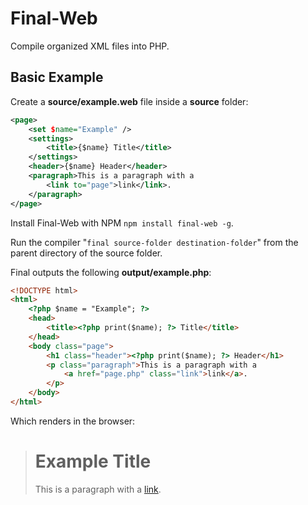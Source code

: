 # Final-Web

Compile organized XML files into PHP.

## Basic Example

Create a **source/example.web** file inside a **source** folder:

```xml
<page>
    <set $name="Example" />
    <settings>
        <title>{$name} Title</title>
    </settings>
    <header>{$name} Header</header>
    <paragraph>This is a paragraph with a
        <link to="page">link</link>.
    </paragraph>
</page>
```
Install Final-Web with NPM ```npm install final-web -g```.

Run the compiler "```final source-folder destination-folder```" from the parent directory of the source folder.

Final outputs the following **output/example.php**:

```html
<!DOCTYPE html>
<html>
    <?php $name = "Example"; ?>
    <head>
        <title><?php print($name); ?> Title</title>
    </head>
    <body class="page">
        <h1 class="header"><?php print($name); ?> Header</h1>
        <p class="paragraph">This is a paragraph with a
            <a href="page.php" class="link">link</a>.
        </p>
    </body>
</html>
```

Which renders in the browser:

># Example Title
>This is a paragraph with a [link](page.php).
